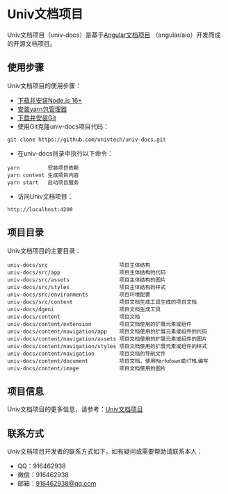 # Univ文档项目

Univ文档项目（univ-docs）是基于[Angular文档项目](https://github.com/angular/angular) （angular/aio）开发而成的开源文档项目。

## 使用步骤

Univ文档项目的使用步骤：
+ [下载并安装Node.js 16+](https://nodejs.org/en/download)
+ [安装yarn包管理器](https://yarnpkg.com/getting-started/install)
+ [下载并安装Git](https://git-scm.com/downloads)
+ 使用Git克隆univ-docs项目代码：
```
git clone https://github.com/univtech/univ-docs.git
```
+ 在univ-docs目录中执行以下命令：
```
yarn         安装项目依赖
yarn content 生成项目内容
yarn start   启动项目服务
```
+ 访问Univ文档项目：
```
http://localhost:4200
```

## 项目目录

Univ文档项目的主要目录：
```
univ-docs/src                       项目主体结构
univ-docs/src/app                   项目主体结构的代码
univ-docs/src/assets                项目主体结构的图片
univ-docs/src/styles                项目主体结构的样式
univ-docs/src/environments          项目环境配置
univ-docs/src/content               项目文档生成工具生成的项目文档
univ-docs/dgeni                     项目文档生成工具
univ-docs/content                   项目文档
univ-docs/content/extension         项目文档使用的扩展元素或组件
univ-docs/content/navigation/app    项目文档使用的扩展元素或组件的代码
univ-docs/content/navigation/assets 项目文档使用的扩展元素或组件的图片
univ-docs/content/navigation/styles 项目文档使用的扩展元素或组件的样式
univ-docs/content/navigation        项目文档的导航文件
univ-docs/content/document          项目文档，使用Markdown或HTML编写
univ-docs/content/image             项目文档使用的图片
```

## 项目信息

Univ文档项目的更多信息，请参考：[Univ文档项目](https://www.univtech.org.cn/univ/docs)

## 联系方式

Univ文档项目开发者的联系方式如下，如有疑问或需要帮助请联系本人：
+ QQ：916462938
+ 微信：916462938
+ 邮箱：916462938@qq.com
